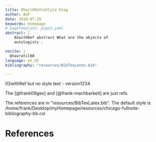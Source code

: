 ```yaml
---
title: 05withRefnoStyle blog 
author: AUF
date: 2010-07-29
keywords: homepage
# pageTemplate: page3.yaml
abstract: |
    02withRef abstract What are the objects of
    ontologists .

nocite: |
  @navratil08
language: en_US
bibliography: "resources/BibTexLatex.bib"

---
```


02withRef but no style text - version1234
 
The [@frank09geo] and [@frank-machbarkeit] are just refs.

The references are in "resources/BibTexLatex.bib". 
The default style is /home/frank/Desktop/myHomepage/resources/chicago-fullnote-bibliography-bb.csl 

# References

